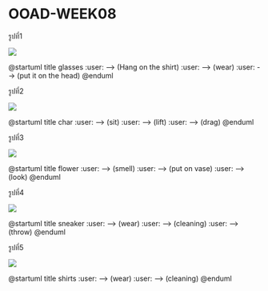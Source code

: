 # OOAD-WEEK08

รูปที่1

![](http://www.plantuml.com/plantuml/img/JOqn2i0W34LtJv6n3bwXE7Ri5G865L8BoPTUlrqAZe_tu6K76-Qb0HqgL9NTnSDqCKfff-tWKUaUX2RahHlY8XzXM_cSe8u_Ry8bXYoZV8CN)

@startuml
title glasses
:user: --> (Hang on the shirt)
:user: --> (wear)
:user: --> (put it on the head)
@enduml


รูปที่2

![](http://www.plantuml.com/plantuml/img/SoWkIImgAStDuIh9BCb9LKZEI2pYAYrEBLBGrRLJq2ZEBD54ukPafg7mKueIqpMv75BpKe0c0000)

@startuml
title char
:user: --> (sit)
:user: --> (lift)
:user: --> (drag)
@enduml


รูปที่3

![](http://www.plantuml.com/plantuml/img/SoWkIImgAStDuIh9BCb9LKZBoIzFBU8gBKujKj3LjLFGACvDpSdHH18eA2rHoCzJA4iiJaKMpidFpzRaSaZDIm4Q1W00)

@startuml
title flower
:user: --> (smell)
:user: --> (put on vase)
:user: --> (look)
@enduml


รูปที่4

![](http://www.plantuml.com/plantuml/img/SoWkIImgAStDuIh9BCb9LIZEIqtCJYtYAYrEBLBGrRLJq2XFJIpIHE8dvwGcvcNcfIEBbMGKvPThSZcavgK0ZG80)

@startuml
title sneaker
:user: --> (wear)
:user: --> (cleaning)
:user: --> (throw)
@enduml


รูปที่5

![](http://www.plantuml.com/plantuml/img/SoWkIImgAStDuIh9BCb9LIZEo2mgAUOgBKujKj3LjLFGA4zDBD94uYVdf2RcPUQbQt9nEQJcfG1r0W00)

@startuml
title shirts
:user: --> (wear)
:user: --> (cleaning)
@enduml

